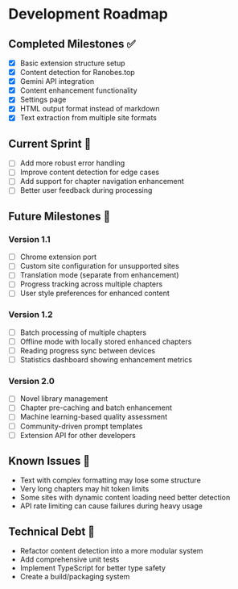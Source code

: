 # Development Roadmap

## Completed Milestones ✅

- [x] Basic extension structure setup
- [x] Content detection for Ranobes.top
- [x] Gemini API integration
- [x] Content enhancement functionality
- [x] Settings page
- [x] HTML output format instead of markdown
- [x] Text extraction from multiple site formats

## Current Sprint 🚀

- [ ] Add more robust error handling
- [ ] Improve content detection for edge cases
- [ ] Add support for chapter navigation enhancement
- [ ] Better user feedback during processing

## Future Milestones 🔮

### Version 1.1
- [ ] Chrome extension port
- [ ] Custom site configuration for unsupported sites
- [ ] Translation mode (separate from enhancement)
- [ ] Progress tracking across multiple chapters
- [ ] User style preferences for enhanced content

### Version 1.2
- [ ] Batch processing of multiple chapters
- [ ] Offline mode with locally stored enhanced chapters
- [ ] Reading progress sync between devices
- [ ] Statistics dashboard showing enhancement metrics

### Version 2.0
- [ ] Novel library management
- [ ] Chapter pre-caching and batch enhancement
- [ ] Machine learning-based quality assessment
- [ ] Community-driven prompt templates
- [ ] Extension API for other developers

## Known Issues 🐛

- Text with complex formatting may lose some structure
- Very long chapters may hit token limits
- Some sites with dynamic content loading need better detection
- API rate limiting can cause failures during heavy usage

## Technical Debt 🔧

- Refactor content detection into a more modular system
- Add comprehensive unit tests
- Implement TypeScript for better type safety
- Create a build/packaging system
```
